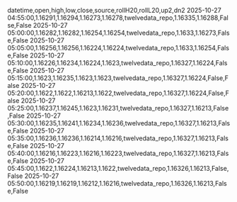 datetime,open,high,low,close,source,rollH20,rollL20,up2,dn2
2025-10-27 04:55:00,1.16291,1.16294,1.16273,1.16278,twelvedata_repo,1.16335,1.16288,False,False
2025-10-27 05:00:00,1.16282,1.16282,1.16254,1.16254,twelvedata_repo,1.1633,1.16273,False,False
2025-10-27 05:05:00,1.16256,1.16256,1.16224,1.16224,twelvedata_repo,1.1633,1.16254,False,False
2025-10-27 05:10:00,1.16226,1.16234,1.16224,1.1623,twelvedata_repo,1.16327,1.16224,False,False
2025-10-27 05:15:00,1.1623,1.16235,1.1623,1.1623,twelvedata_repo,1.16327,1.16224,False,False
2025-10-27 05:20:00,1.1622,1.1622,1.16213,1.1622,twelvedata_repo,1.16327,1.16224,False,False
2025-10-27 05:25:00,1.16237,1.16245,1.1623,1.16231,twelvedata_repo,1.16327,1.16213,False,False
2025-10-27 05:30:00,1.16235,1.16241,1.16234,1.16236,twelvedata_repo,1.16327,1.16213,False,False
2025-10-27 05:35:00,1.16236,1.16236,1.16214,1.16216,twelvedata_repo,1.16327,1.16213,False,False
2025-10-27 05:40:00,1.16216,1.16223,1.16216,1.16223,twelvedata_repo,1.16327,1.16213,False,False
2025-10-27 05:45:00,1.1622,1.16224,1.16213,1.1622,twelvedata_repo,1.16326,1.16213,False,False
2025-10-27 05:50:00,1.16219,1.16219,1.16212,1.16216,twelvedata_repo,1.16326,1.16213,False,False
